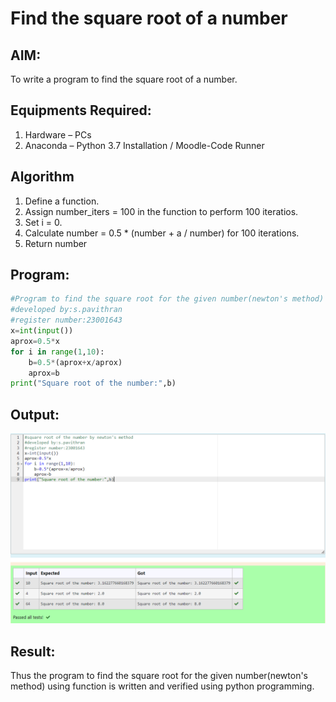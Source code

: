 # Find the square root of a number

## AIM:
To write a program to find the square root of a number.

## Equipments Required:
1. Hardware – PCs
2. Anaconda – Python 3.7 Installation / Moodle-Code Runner

## Algorithm
1. Define a function.
2. Assign number_iters = 100 in the function to perform 100 iteratios.
3. Set i = 0.
4. Calculate  number = 0.5 * (number + a / number) for 100 iterations.
5. Return number

## Program:
``` python
#Program to find the square root for the given number(newton's method)
#developed by:s.pavithran
#register number:23001643
x=int(input())
aprox=0.5*x
for i in range(1,10):
    b=0.5*(aprox+x/aprox)
    aprox=b
print("Square root of the number:",b) 
```

## Output:
![gcd of two number](/Screenshot%202023-07-26%20092104.png)


## Result:
Thus the program to find the square root for the given number(newton's method) using function is written and verified using python programming.
